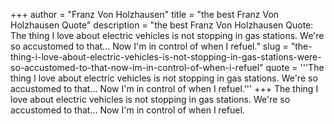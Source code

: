 +++
author = "Franz Von Holzhausen"
title = "the best Franz Von Holzhausen Quote"
description = "the best Franz Von Holzhausen Quote: The thing I love about electric vehicles is not stopping in gas stations. We're so accustomed to that... Now I'm in control of when I refuel."
slug = "the-thing-i-love-about-electric-vehicles-is-not-stopping-in-gas-stations-were-so-accustomed-to-that-now-im-in-control-of-when-i-refuel"
quote = '''The thing I love about electric vehicles is not stopping in gas stations. We're so accustomed to that... Now I'm in control of when I refuel.'''
+++
The thing I love about electric vehicles is not stopping in gas stations. We're so accustomed to that... Now I'm in control of when I refuel.
